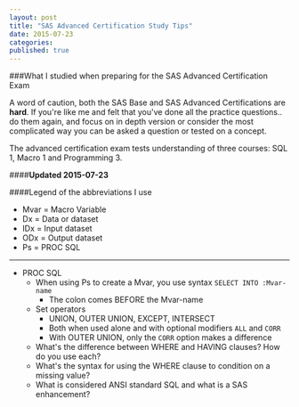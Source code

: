 ```yaml
---
layout: post
title: "SAS Advanced Certification Study Tips"
date: 2015-07-23
categories: 
published: true
---
```


###What I studied when preparing for the SAS Advanced Certification Exam

A word of caution, both the SAS Base and SAS Advanced Certifications are **hard**.  If you're like me and felt that you've done all the practice questions.. do them again, and focus on in depth version or consider the most complicated way you can be asked a question or tested on a concept.

The advanced certification exam tests understanding of three courses: SQL 1, Macro 1 and Programming 3.

####**Updated 2015-07-23**

####Legend of the abbreviations I use
* Mvar = Macro Variable
* Dx = Data or dataset
* IDx = Input dataset
* ODx = Output dataset
* Ps = PROC SQL

***

* PROC SQL
  * When using Ps to create a Mvar, you use syntax `SELECT INTO :Mvar-name`
    * The colon comes BEFORE the Mvar-name
  * Set operators
    * UNION, OUTER UNION, EXCEPT, INTERSECT
    * Both when used alone and with optional modifiers `ALL` and `CORR`
    * With OUTER UNION, only the `CORR` option makes a difference
  * What's the difference between WHERE and HAVING clauses? How do you use each?
  * What's the syntax for using the WHERE clause to condition on a missing value?
  * What is considered ANSI standard SQL and what is a SAS enhancement?